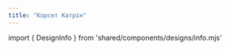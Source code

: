 ```yaml
---
title: "Корсет Катрін"
---
```


import { DesignInfo } from 'shared/components/designs/info.mjs'

<DesignInfo design='cathrin' docs />

